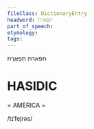 ```yaml
---
fileClass: DictionaryEntry
headword: תּפֿארת
part_of_speech: 
etymology: 
tags: 
---
```

תּפֿארת
תִּפְאֶרֶת

HASIDIC
=======
= AMERICA = 

/tɪˈfejrəs/